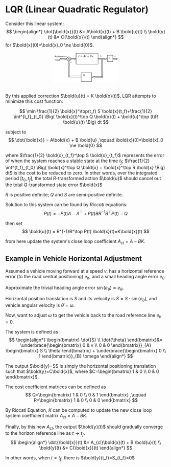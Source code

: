 # LQR (Linear Quadratic Regulator)

Consider this linear system:
$$
\begin{align*}
\dot{\bold{x}}(t) &= A\bold{x}(t) + B \bold{u}(t)
\\
\bold{y}(t) &= C{\bold{x}}(t)
\end{align*}
$$
for $\bold{x}(0)=\bold{x}_0 \ne \bold{0}$.

<div style="display: flex; justify-content: center;">
      <img src="imgs/lqr.png" width="40%" height="40%" alt="lqr" />
</div>
</br>

By this applied correction $\bold{u}(t) = K \bold{x}(t)$, LQR attempts to minimize this cost function:

$$
\min \frac{1}{2} \bold{x}^\top(t_f) S \bold{x}(t_f)+\frac{1}{2} \int^{t_f}_{t_0} \Big( 
\bold{x}(t)^\top Q \bold{x}(t) + \bold{u}^\top (t)R \bold{u}(t)
\Big) dt
$$

subject to
$$
\dot{\bold{x}} = A\bold{x} + B \bold{u}
,\qquad
\bold{x}(0)=\bold{x}_0 \ne \bold{0}
$$

where $\frac{1}{2} \bold{x}_{t_f}^\top S \bold{x}_{t_f}$ represents the error of when the system reaches a stable state at the time $t_f$; 
$\frac{1}{2} \int^{t_f}_{t_0} \Big( 
\bold{x}^\top Q \bold{x} + \bold{x}^\top R \bold{x} \Big) dt$ is the cost to be reduced to zero.
In other words, over the integrated period $[t_0, t_f]$, the total $R$-transformed action $\bold{u}$ should cancel out the total $Q$-transformed state error $\bold{x}$

$R$ is positive definite; $Q$ and $S$ are semi-positive definite.

Solution to this system can be found by *Riccati* equations:
$$
\dot{P}(t) = 
-P(t)A -A^\top +P(t)BR^{-1}B^\top P(t) -Q
$$

then set
$$
\bold{u}(t) = R^{-1}B^\top P(t) \bold{x}(t)=K\bold{x}(t)
$$

from here update the system's close loop coefficient $A_{cl}=A-BK$.

## Example in Vehicle Horizontal Adjustment

Assumed a vehicle moving forward at a speed $v$, has a horizontal reference error (to the road central positioning) $e_h$, and a small heading angle error $e_{\theta}$.

Approximate the trivial heading angle error $\sin(e_{\theta})\approx e_{\theta}$.

Horizontal position translation is $S$ and its velocity is $\dot{S}=S \cdot \sin(e_{\theta})$, 
and vehicle angular velocity is $\dot{\theta}=\omega$.

Now, want to adjust $\omega$ to get the vehicle back to the road reference line $e_h=0$.

The system is defined as
$$
\begin{align*}
\begin{bmatrix}
    \dot{S} \\
    \dot{\theta}
\end{bmatrix}&=
\underbrace{\begin{bmatrix}
    0 & v \\
    0 & 0
\end{bmatrix}}_{A}
\begin{bmatrix}
    S \\
    \theta
\end{bmatrix}
+
\underbrace{\begin{bmatrix}
    0 \\
    1
\end{bmatrix}}_{B}
\omega
\end{align*}
$$

The output $\bold{y}=S$ is simply the horizontal positioning translation such that $\bold{y}=C\bold{x}$, where $C=\begin{bmatrix}  1 & 0 \\ 0 & 0 \end{bmatrix}$.

The cost coefficient matrices can be defined as
$$
Q=\begin{bmatrix}
    1 & 0 \\
    0 & 1
\end{bmatrix}
,\qquad
R=\begin{bmatrix}
    1 & 0 \\
    0 & 0
\end{bmatrix}
$$

By Riccati Equation, $K$ can be computed to update the new close loop system coefficient matrix $A_{cl}=A-BK$.

Finally, by this new $A_{cl}$, the output $\bold{y}(t)$ should gradually converge to the horizon reference line as $t \rightarrow t_f$.
$$
\begin{align*}
\dot{\bold{x}}(t) &= A_{cl}\bold{x}(t) + B \bold{u}(t)
\\
\bold{y}(t) &= C{\bold{x}}(t)
\end{align*}
$$

In other words, when $t=t_f$, there is $\bold{y}(t_f)=S_{t_f}=0$